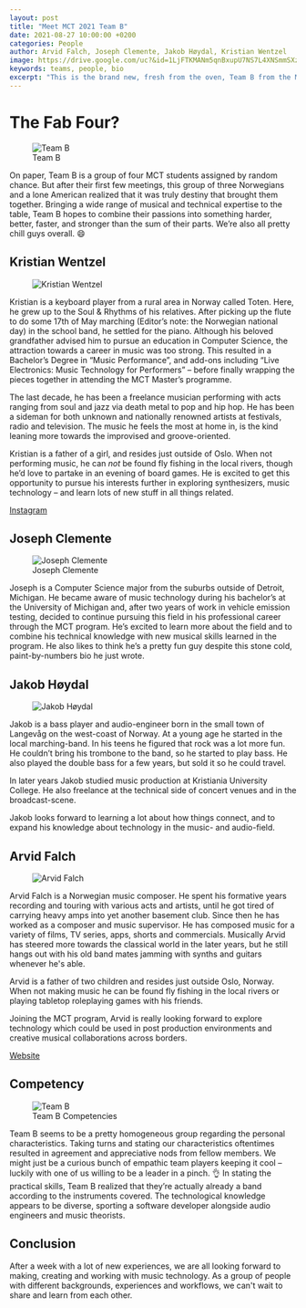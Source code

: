 ```yaml
---
layout: post
title: "Meet MCT 2021 Team B"
date: 2021-08-27 10:00:00 +0200
categories: People
author: Arvid Falch, Joseph Clemente, Jakob Høydal, Kristian Wentzel
image: https://drive.google.com/uc?&id=1LjFTKMANm5qnBxupU7NS7L4XNSmmSXzK
keywords: teams, people, bio
excerpt: "This is the brand new, fresh from the oven, Team B from the MCT 2021 program. Come and say hi to us!"
---
```


# The Fab Four?


<figure style="float: none">
   <img src="https://drive.google.com/uc?&id=1LjFTKMANm5qnBxupU7NS7L4XNSmmSXzK" alt="Team B" title="Team B" width="auto" />
   <figcaption>Team B</figcaption>
</figure>



On paper, Team B is a group of four MCT students assigned by random chance. But after their first few meetings, this group of three Norwegians and a lone American realized that it was truly destiny that brought them together. Bringing a wide range of musical and technical expertise to the table, Team B hopes to combine their passions into something harder, better, faster, and stronger than the sum of their parts. We’re also all pretty chill guys overall. 😄



## Kristian Wentzel

<figure style="float: none">
   <img src="https://drive.google.com/uc?&id=1VvaPGHLeYD_s5RKH4W7SH8_1xw7kSXXU" alt="Kristian Wentzel" title="Kristian Wentzel" width="auto" />
   <figcaption></figcaption>
</figure>

Kristian is a keyboard player from a rural area in Norway called Toten. Here, he grew up to the Soul & Rhythms of his relatives. After picking up the flute to do some 17th of May marching (Editor’s note: the Norwegian national day) in the school band, he settled for the piano. Although his beloved grandfather advised him to pursue an education in Computer Science, the attraction towards a career in music was too strong. This resulted in a Bachelor’s Degree in “Music Performance”, and add-ons including “Live Electronics: Music Technology for Performers” – before finally wrapping the pieces together in attending the MCT Master’s programme.

The last decade, he has been a freelance musician performing with acts ranging from soul and jazz via death metal to pop and hip hop. He has been a sideman for both unknown and nationally renowned artists at festivals, radio and television. The music he feels the most at home in, is the kind leaning more towards the improvised and groove-oriented.

Kristian is a father of a girl, and resides just outside of Oslo. When not performing music, he can *not* be found fly fishing in the local rivers, though he’d love to partake in an evening of board games. He is excited to get this opportunity to pursue his interests further in exploring synthesizers, music technology – and learn lots of new stuff in all things related.

[Instagram](https://instagram.com/wnetzel)


## Joseph Clemente

<figure style="float: none">
   <img src="https://drive.google.com/uc?&id=1plhlPy6HHH_q6hd9S5gLweHEA32JdTEh" alt="Joseph Clemente" title="Joseph Clemente" width="auto" />
   <figcaption>Joseph Clemente</figcaption>
</figure>

Joseph is a Computer Science major from the suburbs outside of Detroit, Michigan. He became aware of music technology during his bachelor’s at the University of Michigan and, after two years of work in vehicle emission testing, decided to continue pursuing this field in his professional career through the MCT program. He’s excited to learn more about the field and to combine his technical knowledge with new musical skills learned in the program. He also likes to think he’s a pretty fun guy despite this stone cold, paint-by-numbers bio he just wrote.



## Jakob Høydal

<figure style="float: none">
   <img src="https://drive.google.com/uc?&id=1RFj9peiPQTNXnpjWcrJBJ0twfOoDb58G" alt="Jakob Høydal" title="Jakob Høydal" width="auto" />
   <figcaption></figcaption>
</figure>

Jakob is a bass player and audio-engineer born in the small town of Langevåg on the west-coast of Norway. At a young age he started in the local marching-band. In his teens he figured that rock was a lot more fun. He couldn’t bring his trombone to the band, so he started to play bass. He also played the double bass for a few years, but sold it so he could travel.

In later years Jakob studied music production at Kristiania University College. He also freelance at the technical side of concert venues and in the broadcast-scene.

Jakob looks forward to learning a lot about how things connect, and to expand his knowledge about technology in the music- and audio-field.



## Arvid Falch

<figure style="float: none">
   <img src="https://drive.google.com/uc?&id=1d1M42g4CZ8jC-cnFbZYGvYCxIf7qbdsL" alt="Arvid Falch" title="Arvid Falch" width="auto" />
   <figcaption></figcaption>
</figure>

Arvid Falch is a Norwegian music composer. He spent his formative years recording and touring with various acts and artists, until he got tired of carrying heavy amps into yet another basement club. Since then he has worked as a composer and music supervisor. He has composed music for a variety of films, TV series, apps, shorts and commercials.
Musically Arvid has steered more towards the classical world in the later years, but he still hangs out with his old band mates jamming with synths and guitars whenever he's able.

Arvid is a father of two children and resides just outside Oslo, Norway. When not making music he can be found fly fishing in the local rivers or playing tabletop roleplaying games with his friends.

Joining the MCT program, Arvid is really looking forward to explore technology which could be used in post production environments and creative musical collaborations across borders.

[Website](https://arvidfalch.com/)


## Competency

<figure style="float: none">
   <img src="https://drive.google.com/uc?&id=1rrnPltxztq3_kEacPp06f_PliG09pH_h" alt="Team B" title="Team B" width="auto" />
   <figcaption>Team B Competencies</figcaption>
</figure>

Team B seems to be a pretty homogeneous group regarding the personal characteristics. Taking turns and stating our characteristics oftentimes resulted in agreement and appreciative nods from fellow members. We might just be a curious bunch of empathic team players keeping it cool – luckily with one of us willing to be a leader in a pinch. 👌 In stating the practical skills, Team B realized that they’re actually already a band according to the instruments covered. The technological knowledge appears to be diverse, sporting a software developer alongside audio engineers and music theorists.



## Conclusion

After a week with a lot of new experiences, we are all looking forward to making, creating and working with music technology. As a group of people with different backgrounds, experiences and workflows, we can't wait to share and learn from each other.
